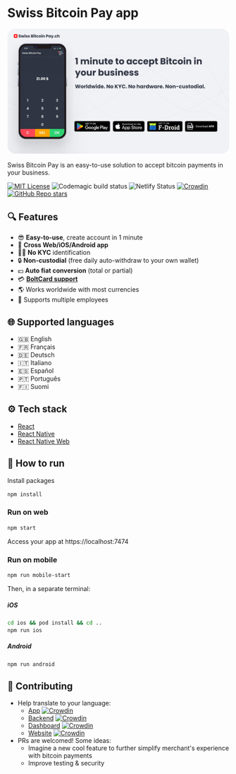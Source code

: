 # Swiss Bitcoin Pay app
<img alt="Swiss Bitcoin Pay" src="./docs/static/images/presentation.png" />

Swiss Bitcoin Pay is an easy-to-use solution to accept bitcoin payments in your business.

[![MIT License](https://img.shields.io/github/license/frw/react-native-ssl-public-key-pinning)](LICENSE)
![Codemagic build status](https://api.codemagic.io/apps/6580220d95d4f2f104923fef/react-native-android/status_badge.svg)
![Netlify Status](https://api.netlify.com/api/v1/badges/0537dd5e-edb6-4a7a-ada0-0f3295e50a73/deploy-status)
[![Crowdin](https://badges.crowdin.net/swiss-bitcoin-pay/localized.svg)](https://crowdin.com/project/swiss-bitcoin-pay)
[![GitHub Repo stars](https://img.shields.io/github/stars/SwissBitcoinPay/app?style=social)](https://github.com/SwissBitcoinPay/app)

## 🔍 Features

- 😎 **Easy-to-use**, create account in 1 minute
- 📱 **Cross Web/iOS/Android app**
- 🕵🏻 **No KYC** identification
- 🔒 **Non-custodial** (free daily auto-withdraw to your own wallet)
- 💵 **Auto fiat conversion** (total or partial)
- 💳 [**BoltCard support**](https://github.com/boltcard/boltcard)
- 🌎 Works worldwide with most currencies
- 👥 Supports multiple employees


## 🌐 Supported languages
- 🇬🇧 English
- 🇫🇷 Français
- 🇩🇪 Deutsch
- 🇮🇹 Italiano
- 🇪🇸 Español
- 🇵🇹 Português
- 🇫🇮 Suomi

## ⚙️ Tech stack
- [React](https://react.dev)
- [React Native](https://reactnative.dev)
- [React Native Web](https://necolas.github.io/react-native-web)


## 🧰 How to run
Install packages
```sh
npm install
```

### Run on web
```sh
npm start
```

Access your app at https://localhost:7474

### Run on mobile
```sh
npm run mobile-start
```

Then, in a separate terminal:

##### iOS
```sh
cd ios && pod install && cd ..
npm run ios
```

##### Android
```sh
npm run android
```

## 🤝 Contributing
- Help translate to your language:
  - [App](https://crowdin.com/project/swiss-bitcoin-pay) [![Crowdin](https://badges.crowdin.net/swiss-bitcoin-pay/localized.svg)](https://crowdin.com/project/swiss-bitcoin-pay)
  - [Backend](https://crowdin.com/project/swiss-bitcoin-pay-server) [![Crowdin](https://badges.crowdin.net/swiss-bitcoin-pay/localized.svg)](https://crowdin.com/project/swiss-bitcoin-pay-server)
  - [Dashboard](https://crowdin.com/project/swiss-bitcoin-pay-dashboard) [![Crowdin](https://badges.crowdin.net/swiss-bitcoin-pay/localized.svg)](https://crowdin.com/project/swiss-bitcoin-pay-dashboard)
  - [Website](https://crowdin.com/project/swiss-bitcoin-pay-website) [![Crowdin](https://badges.crowdin.net/swiss-bitcoin-pay/localized.svg)](https://crowdin.com/project/swiss-bitcoin-pay-website)
- PRs are welcomed! Some ideas:
  - Imagine a new cool feature to further simplify merchant's experience with bitcoin payments
  - Improve testing & security
